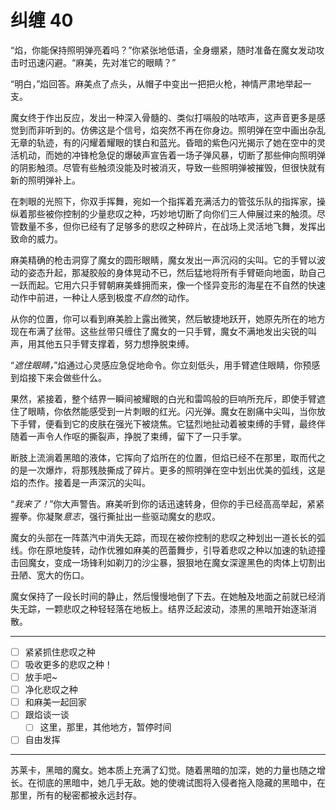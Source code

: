 # 纠缠 40

“焰，你能保持照明弹亮着吗？”你紧张地低语，全身绷紧，随时准备在魔女发动攻击时迅速闪避。“麻美，先对准它的眼睛？”

“明白，”焰回答。麻美点了点头，从帽子中变出一把把火枪，神情严肃地举起一支。

魔女终于作出反应，发出一种深入骨髓的、类似打嗝般的咕哝声，这声音更多是感觉到而非听到的。仿佛这是个信号，焰突然不再在你身边。照明弹在空中画出杂乱无章的轨迹，有的闪耀着耀眼的镁白和蓝光。昏暗的紫色闪光揭示了她在空中的灵活机动，而她的冲锋枪急促的爆破声宣告着一场子弹风暴，切断了那些伸向照明弹的阴影触须。尽管有些触须没能及时被消灭，导致一些照明弹被摧毁，但很快就有新的照明弹补上。

在刺眼的光照下，你双手挥舞，宛如一个指挥着充满活力的管弦乐队的指挥家，操纵着那些被你控制的少量悲叹之种，巧妙地切断了向你们三人伸展过来的触须。尽管数量不多，但你已经有了足够多的悲叹之种碎片，在战场上灵活地飞舞，发挥出致命的威力。

麻美精确的枪击洞穿了魔女的圆形眼睛，魔女发出一声沉闷的尖叫。它的手臂以波动的姿态升起，那凝胶般的身体晃动不已，然后猛地将所有手臂砸向地面，助自己一跃而起。它用六只手臂朝麻美蜂拥而来，像一个怪异变形的海星在不自然的快速动作中前进，一种让人感到极度*不自然*的动作。

从你的位置，你可以看到麻美脸上露出微笑，然后敏捷地跃开，她原先所在的地方现在布满了丝带。这些丝带只缠住了魔女的一只手臂，魔女不满地发出尖锐的叫声，用其他五只手臂支撑着，努力想挣脱束缚。

“*遮住眼睛，*”焰通过心灵感应急促地命令。你立刻低头，用手臂遮住眼睛，你预感到焰接下来会做些什么。

果然，紧接着，整个结界一瞬间被耀眼的白光和雷鸣般的巨响所充斥，即使手臂遮住了眼睛，你依然能感受到一片刺眼的红光。闪光弹。魔女在剧痛中尖叫，当你放下手臂，便看到它的皮肤在强光下被烧焦。它猛烈地扯动着被束缚的手臂，最终伴随着一声令人作呕的撕裂声，挣脱了束缚，留下了一只手掌。

断肢上流淌着黑暗的液体，它挥向了焰所在的位置，但焰已经不在那里，取而代之的是一次爆炸，将那残肢撕成了碎片。更多的照明弹在空中划出优美的弧线，这是焰的杰作。接着是一声深沉的尖叫。

“*我来了！*”你大声警告。麻美听到你的话迅速转身，但你的手已经高高举起，紧紧握拳。你凝聚*意志*，强行撕扯出一些驱动魔女的悲叹。

魔女的头部在一阵蒸汽中消失无踪，而现在被你控制的悲叹之种划出一道长长的弧线。你在原地旋转，动作优雅如麻美的芭蕾舞步，引导着悲叹之种以加速的轨迹撞击回魔女，变成一场锋利如剃刀的沙尘暴，狠狠地在魔女深邃黑色的肉体上切割出丑陋、宽大的伤口。

魔女保持了一段长时间的静止，然后慢慢地倒了下去。在她触及地面之前就已经消失无踪，一颗悲叹之种轻轻落在地板上。结界泛起波动，漆黑的黑暗开始逐渐消散。

---

- [ ] 紧紧抓住悲叹之种
- [ ] 吸收更多的悲叹之种！
- [ ] 放手吧~
- [ ] 净化悲叹之种
- [ ] 和麻美一起回家
- [ ] 跟焰谈一谈
  - [ ] 这里，那里，其他地方，暂停时间
- [ ] 自由发挥

---

苏莱卡，黑暗的魔女。她本质上充满了幻觉。随着黑暗的加深，她的力量也随之增长。在彻底的黑暗中，她几乎无敌。她的使魂试图将入侵者拖入隐藏的黑暗中，在那里，所有的秘密都被永远封存。
